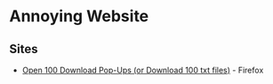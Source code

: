 # Annoying Website


## Sites
* [Open 100 Download Pop-Ups (or Download 100 txt files)](https://coffeemakr.github.io/annoying-website/download-popups.html) - Firefox
